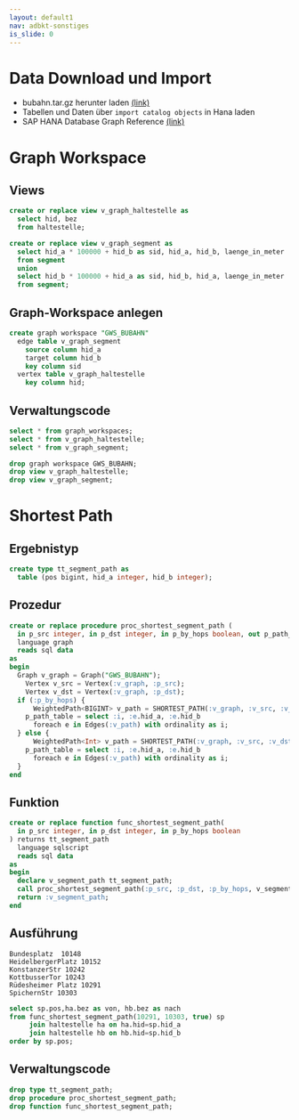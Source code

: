 ```yaml
---
layout: default1
nav: adbkt-sonstiges
is_slide: 0
---
```


# Data Download und Import
- bubahn.tar.gz herunter laden [(link)](/home/lv/adbkt/a/hana/bubahn.tar.gz)
- Tabellen und Daten über `import catalog objects` in Hana laden
- SAP HANA Database Graph Reference 
[(link)](https://help.sap.com/docs/hana-cloud-database/sap-hana-cloud-sap-hana-database-graph-reference/sap-hana-cloud-sap-hana-database-graph-reference?locale=en-US)

<!--
- xxx [(link)]()
-->

# Graph Workspace
## Views
``` sql
create or replace view v_graph_haltestelle as 
  select hid, bez
  from haltestelle;

create or replace view v_graph_segment as 
  select hid_a * 100000 + hid_b as sid, hid_a, hid_b, laenge_in_meter 
  from segment
  union
  select hid_b * 100000 + hid_a as sid, hid_b, hid_a, laenge_in_meter 
  from segment;
```

## Graph-Workspace anlegen
``` sql
create graph workspace "GWS_BUBAHN"
  edge table v_graph_segment
    source column hid_a
    target column hid_b
    key column sid
  vertex table v_graph_haltestelle
    key column hid;
```

## Verwaltungscode
``` sql
select * from graph_workspaces;
select * from v_graph_haltestelle;
select * from v_graph_segment;

drop graph workspace GWS_BUBAHN;
drop view v_graph_haltestelle;
drop view v_graph_segment;

```

# Shortest Path
## Ergebnistyp
``` sql
create type tt_segment_path as 
  table (pos bigint, hid_a integer, hid_b integer);
``` 

## Prozedur
``` sql
create or replace procedure proc_shortest_segment_path (
  in p_src integer, in p_dst integer, in p_by_hops boolean, out p_path_table tt_segment_path)
  language graph
  reads sql data
as
begin
  Graph v_graph = Graph("GWS_BUBAHN");
	Vertex v_src = Vertex(:v_graph, :p_src);
	Vertex v_dst = Vertex(:v_graph, :p_dst);
  if (:p_by_hops) {
	  WeightedPath<BIGINT> v_path = SHORTEST_PATH(:v_graph, :v_src, :v_dst);
    p_path_table = select :i, :e.hid_a, :e.hid_b 
      foreach e in Edges(:v_path) with ordinality as i;
  } else {
 	  WeightedPath<Int> v_path = SHORTEST_PATH(:v_graph, :v_src, :v_dst, (Edge e) => Int {return :e.laenge_in_meter;});
    p_path_table = select :i, :e.hid_a, :e.hid_b
      foreach e in Edges(:v_path) with ordinality as i;
  }
end

```

## Funktion
``` sql
create or replace function func_shortest_segment_path(
  in p_src integer, in p_dst integer, in p_by_hops boolean
) returns tt_segment_path
  language sqlscript
  reads sql data
as
begin
  declare v_segment_path tt_segment_path;
  call proc_shortest_segment_path(:p_src, :p_dst, :p_by_hops, v_segment_path);
  return :v_segment_path;
end
```

## Ausführung
```
Bundesplatz  10148
HeidelbergerPlatz 10152
KonstanzerStr 10242
KottbusserTor 10243
Rüdesheimer Platz 10291
SpichernStr 10303
```
``` sql
select sp.pos,ha.bez as von, hb.bez as nach
from func_shortest_segment_path(10291, 10303, true) sp
     join haltestelle ha on ha.hid=sp.hid_a
     join haltestelle hb on hb.hid=sp.hid_b
order by sp.pos;
```

## Verwaltungscode
``` sql
drop type tt_segment_path;
drop procedure proc_shortest_segment_path;
drop function func_shortest_segment_path;

```

<!--
## xxx
``` sql
xxx
```
-->
